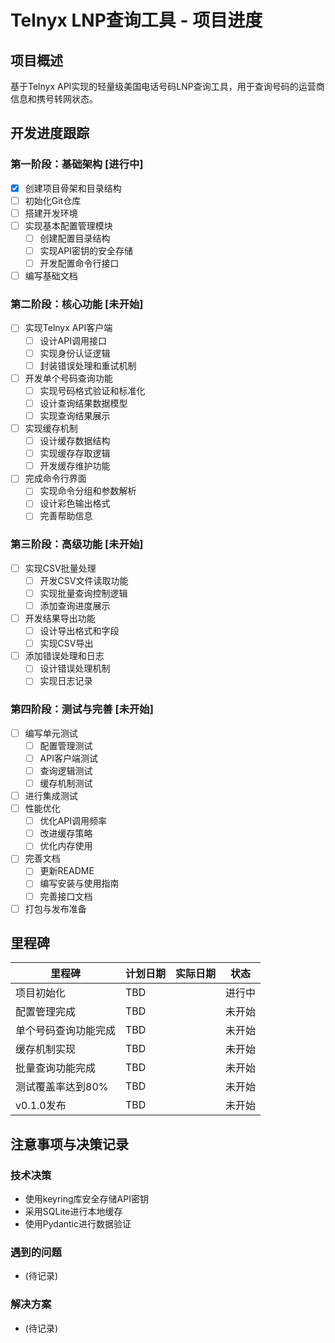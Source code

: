 # Telnyx LNP查询工具 - 项目进度

## 项目概述
基于Telnyx API实现的轻量级美国电话号码LNP查询工具，用于查询号码的运营商信息和携号转网状态。

## 开发进度跟踪

### 第一阶段：基础架构 [进行中]
- [x] 创建项目骨架和目录结构
- [ ] 初始化Git仓库
- [ ] 搭建开发环境
- [ ] 实现基本配置管理模块
  - [ ] 创建配置目录结构
  - [ ] 实现API密钥的安全存储
  - [ ] 开发配置命令行接口
- [ ] 编写基础文档

### 第二阶段：核心功能 [未开始]
- [ ] 实现Telnyx API客户端
  - [ ] 设计API调用接口
  - [ ] 实现身份认证逻辑
  - [ ] 封装错误处理和重试机制
- [ ] 开发单个号码查询功能
  - [ ] 实现号码格式验证和标准化
  - [ ] 设计查询结果数据模型
  - [ ] 实现查询结果展示
- [ ] 实现缓存机制
  - [ ] 设计缓存数据结构
  - [ ] 实现缓存存取逻辑
  - [ ] 开发缓存维护功能
- [ ] 完成命令行界面
  - [ ] 实现命令分组和参数解析
  - [ ] 设计彩色输出格式
  - [ ] 完善帮助信息

### 第三阶段：高级功能 [未开始]
- [ ] 实现CSV批量处理
  - [ ] 开发CSV文件读取功能
  - [ ] 实现批量查询控制逻辑
  - [ ] 添加查询进度展示
- [ ] 开发结果导出功能
  - [ ] 设计导出格式和字段
  - [ ] 实现CSV导出
- [ ] 添加错误处理和日志
  - [ ] 设计错误处理机制
  - [ ] 实现日志记录

### 第四阶段：测试与完善 [未开始]
- [ ] 编写单元测试
  - [ ] 配置管理测试
  - [ ] API客户端测试
  - [ ] 查询逻辑测试
  - [ ] 缓存机制测试
- [ ] 进行集成测试
- [ ] 性能优化
  - [ ] 优化API调用频率
  - [ ] 改进缓存策略
  - [ ] 优化内存使用
- [ ] 完善文档
  - [ ] 更新README
  - [ ] 编写安装与使用指南
  - [ ] 完善接口文档
- [ ] 打包与发布准备

## 里程碑

| 里程碑 | 计划日期 | 实际日期 | 状态 |
|-------|---------|---------|------|
| 项目初始化 | TBD | | 进行中 |
| 配置管理完成 | TBD | | 未开始 |
| 单个号码查询功能完成 | TBD | | 未开始 |
| 缓存机制实现 | TBD | | 未开始 |
| 批量查询功能完成 | TBD | | 未开始 |
| 测试覆盖率达到80% | TBD | | 未开始 |
| v0.1.0发布 | TBD | | 未开始 |

## 注意事项与决策记录

### 技术决策
- 使用keyring库安全存储API密钥
- 采用SQLite进行本地缓存
- 使用Pydantic进行数据验证

### 遇到的问题
- (待记录)

### 解决方案
- (待记录)
